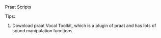 Praat Scripts

Tips:
1. Download praat Vocal Toolkit, which is a plugin of praat and has lots of sound manipulation functions
